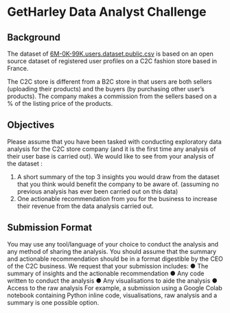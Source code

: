 # GetHarley Data Analyst Challenge

## Background

The dataset of [6M-0K-99K.users.dataset.public.csv](https://drive.google.com/file/d/13Jkk4LZh6u9a5hyskXz4g5p0iAEkzqrS/view) is based on an open
source dataset of registered user profiles on a C2C fashion store based in
France.

The C2C store is different from a B2C store in that users are both sellers
(uploading their products) and the buyers (by purchasing other user’s
products).
The company makes a commission from the sellers based on a % of the
listing price of the products.

## Objectives
Please assume that you have been tasked with conducting exploratory data
analysis for the C2C store company (and it is the first time any analysis of
their user base is carried out).
We would like to see from your analysis of the dataset :
1. A short summary of the top 3 insights you would draw from the
dataset that you think would benefit the company to be aware of.
(assuming no previous analysis has ever been carried out on this data)
2. One actionable recommendation from you for the business to increase
their revenue from the data analysis carried out.

## Submission Format
You may use any tool/language of your choice to conduct the analysis and
any method of sharing the analysis.
You should assume that the summary and actionable recommendation
should be in a format digestible by the CEO of the C2C business.
We request that your submission includes:
● The summary of insights and the actionable recommendation
● Any code written to conduct the analysis
● Any visualisations to aide the analysis
● Access to the raw analysis
For example, a submission using a Google Colab notebook containing
Python inline code, visualisations, raw analysis and a summary is one
possible option.